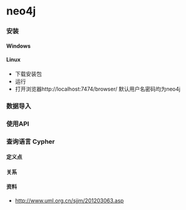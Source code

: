 # neo4j
### 安装
#### Windows
#### Linux
- 下载安装包
- 运行
- 打开浏览器http://localhost:7474/browser/
  默认用户名密码均为neo4j

### 数据导入
### 使用API
### 查询语言  Cypher
#### 定义点
#### 关系
#### 资料
  - http://www.uml.org.cn/sjjm/201203063.asp
